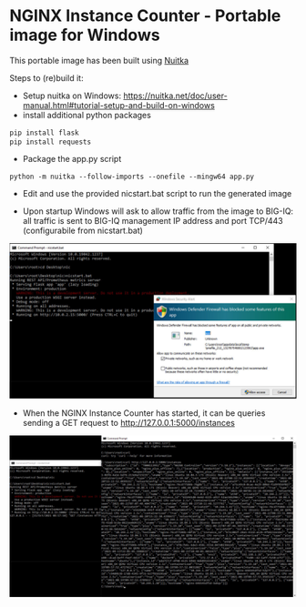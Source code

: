 # NGINX Instance Counter - Portable image for Windows

This portable image has been built using [Nuitka](https://nuitka.net/)

Steps to (re)build it:

- Setup nuitka on Windows: https://nuitka.net/doc/user-manual.html#tutorial-setup-and-build-on-windows
- install additional python packages

```
pip install flask
pip install requests
```

- Package the app.py script

```
python -m nuitka --follow-imports --onefile --mingw64 app.py
```

- Edit and use the provided nicstart.bat script to run the generated image

- Upon startup Windows will ask to allow traffic from the image to BIG-IQ: all traffic is sent to BIG-IQ management IP address and port TCP/443 (configurabile from nicstart.bat)

<img src="./images/portable-windows.1.jpg"/>

- When the NGINX Instance Counter has started, it can be queries sending a GET request to http://127.0.0.1:5000/instances

<img src="./images/portable-windows.2.jpg"/>
